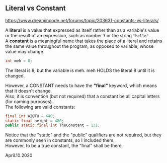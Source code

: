 ## Literal vs Constant  
https://www.dreamincode.net/forums/topic/203631-constants-vs-literals/      
  
A **literal** is a value that expressed as itself rather than as a variable's value or the result of an expression, such as number `3` or the string `"hello"`.  
A **constant** is a meaningful name that takes the place of a literal and retains the same value throughout the program, as opposed to variable, whose value may change.
 

```java
int meh = 8;
```
The literal is 8, but the variable is meh. meh HOLDS the literal 8 until it is changed.  
  
However, a CONSTANT needs to have the **"final"** keyword, which means that it doesn't change.  
Also, it is convention (but not required) that a constant be all capital letters (for naming purposes).  
The following are vaild constants:

```java
final int WIDTH = 640;
static final height = 480;
public static final int TheConstant = 131;
```

Notice that the "static" and the "public" qualifiers are not required, but they are commonly seen in constants, so I included them.  
However, to be a true constant, the "final" shall be there.      
    
April.10.2020
